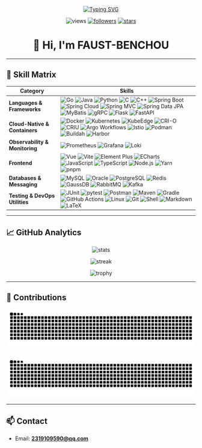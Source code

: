 <!-- Typing SVG -->
<p align="center">
  <a href="https://github.com/FAUST-BENCHOU">
    <img src="https://readme-typing-svg.demolab.com?font=JetBrains+Mono&size=22&pause=1000&center=true&vCenter=true&width=850&lines=FAUST-BENCHOU;Cloud-Native+%7C+Backend+%7C+Full-Stack;Go+%7C+Java+%7C+Python+%7C+Kubernetes+%7C+KubeEdge+%7C+Prometheus+%7C+Grafana+%7C+Vue" alt="Typing SVG" />
  </a>
</p>

<!-- Badges -->
<p align="center">
  <img src="https://komarev.com/ghpvc/?username=FAUST-BENCHOU&label=Profile%20Views&style=flat" alt="views" />
  <a href="https://github.com/FAUST-BENCHOU?tab=followers"><img src="https://img.shields.io/github/followers/FAUST-BENCHOU?style=flat" alt="followers"></a>
  <a href="https://github.com/FAUST-BENCHOU"><img src="https://img.shields.io/github/stars/FAUST-BENCHOU?style=flat" alt="stars"></a>
</p>

<h1 align="center">👋 Hi, I'm FAUST-BENCHOU</h1>

---

## 🧰 Skill Matrix

| Category | Skills |
|----------|--------|
| **Languages & Frameworks** | ![Go](https://img.shields.io/badge/Go-00ADD8?style=flat&logo=go&logoColor=white) ![Java](https://img.shields.io/badge/Java-007396?style=flat&logo=openjdk&logoColor=white) ![Python](https://img.shields.io/badge/Python-3776AB?style=flat&logo=python&logoColor=white) ![C](https://img.shields.io/badge/C-00599C?style=flat&logo=c&logoColor=white) ![C++](https://img.shields.io/badge/C%2B%2B-00599C?style=flat&logo=cplusplus&logoColor=white) ![Spring Boot](https://img.shields.io/badge/SpringBoot-6DB33F?style=flat&logo=springboot&logoColor=white) ![Spring Cloud](https://img.shields.io/badge/Spring_Cloud-6DB33F?style=flat&logo=spring&logoColor=white) ![Spring MVC](https://img.shields.io/badge/Spring_MVC-6DB33F?style=flat&logo=spring&logoColor=white) ![Spring Data JPA](https://img.shields.io/badge/Spring_Data_JPA-6DB33F?style=flat&logo=spring&logoColor=white)![MyBatis](https://img.shields.io/badge/MyBatis-DC382D?style=flat) ![gRPC](https://img.shields.io/badge/gRPC-3E9AAB?style=flat&logo=grpc&logoColor=white) ![Flask](https://img.shields.io/badge/Flask-000000?style=flat&logo=flask&logoColor=white) ![FastAPI](https://img.shields.io/badge/FastAPI-009688?style=flat&logo=fastapi&logoColor=white) |
| **Cloud-Native & Containers** | ![Docker](https://img.shields.io/badge/Docker-2496ED?style=flat&logo=docker&logoColor=white) ![Kubernetes](https://img.shields.io/badge/Kubernetes-326CE5?style=flat&logo=kubernetes&logoColor=white) ![KubeEdge](https://img.shields.io/badge/KubeEdge-009688?style=flat) ![CRI-O](https://img.shields.io/badge/CRI--O-FF6F61?style=flat) ![CRIU](https://img.shields.io/badge/CRIU-FF6F61?style=flat) ![Argo Workflows](https://img.shields.io/badge/Argo_Workflows-FF6F61?style=flat) ![Istio](https://img.shields.io/badge/Istio-466BB0?style=flat&logo=istio&logoColor=white) ![Podman](https://img.shields.io/badge/Podman-892CA0?style=flat&logo=podman&logoColor=white) ![Buildah](https://img.shields.io/badge/Buildah-FD5750?style=flat) ![Harbor](https://img.shields.io/badge/Harbor-60B932?style=flat&logo=harbor&logoColor=white) |
| **Observability & Monitoring** | ![Prometheus](https://img.shields.io/badge/Prometheus-E6522C?style=flat&logo=prometheus&logoColor=white) ![Grafana](https://img.shields.io/badge/Grafana-F46800?style=flat&logo=grafana&logoColor=white) ![Loki](https://img.shields.io/badge/Loki-000000?style=flat&logo=grafana&logoColor=white) |
| **Frontend** | ![Vue](https://img.shields.io/badge/Vue-4FC08D?style=flat&logo=vue.js&logoColor=white) ![Vite](https://img.shields.io/badge/Vite-646CFF?style=flat&logo=vite&logoColor=white) ![Element Plus](https://img.shields.io/badge/Element_Plus-409EFF?style=flat) ![ECharts](https://img.shields.io/badge/ECharts-AA344D?style=flat&logo=apacheecharts&logoColor=white) ![JavaScript](https://img.shields.io/badge/JavaScript-F7DF1E?style=flat&logo=javascript&logoColor=black) ![TypeScript](https://img.shields.io/badge/TypeScript-3178C6?style=flat&logo=typescript&logoColor=white) ![Node.js](https://img.shields.io/badge/Node.js-339933?style=flat&logo=node.js&logoColor=white) ![Yarn](https://img.shields.io/badge/Yarn-2C8EBB?style=flat&logo=yarn&logoColor=white) ![pnpm](https://img.shields.io/badge/pnpm-F69220?style=flat&logo=pnpm&logoColor=white) |
| **Databases & Messaging** | ![MySQL](https://img.shields.io/badge/MySQL-4479A1?style=flat&logo=mysql&logoColor=white) ![Oracle](https://img.shields.io/badge/Oracle-F80000?style=flat&logo=oracle&logoColor=white) ![PostgreSQL](https://img.shields.io/badge/PostgreSQL-336791?style=flat&logo=postgresql&logoColor=white) ![Redis](https://img.shields.io/badge/Redis-DC382D?style=flat&logo=redis&logoColor=white) ![GaussDB](https://img.shields.io/badge/GaussDB-0033A0?style=flat) ![RabbitMQ](https://img.shields.io/badge/RabbitMQ-FF6600?style=flat&logo=rabbitmq&logoColor=white) ![Kafka](https://img.shields.io/badge/Kafka-231F20?style=flat&logo=apachekafka&logoColor=white) |
| **Testing & DevOps Utilities** | ![JUnit](https://img.shields.io/badge/JUnit-25A162?style=flat&logo=junit5&logoColor=white) ![pytest](https://img.shields.io/badge/pytest-0A9EDC?style=flat&logo=pytest&logoColor=white) ![Postman](https://img.shields.io/badge/Postman-FF6C37?style=flat&logo=postman&logoColor=white) ![Maven](https://img.shields.io/badge/Maven-C71A36?style=flat&logo=apachemaven&logoColor=white) ![Gradle](https://img.shields.io/badge/Gradle-02303A?style=flat&logo=gradle&logoColor=white) ![GitHub Actions](https://img.shields.io/badge/GitHub_Actions-2088FF?style=flat&logo=githubactions&logoColor=white) ![Linux](https://img.shields.io/badge/Linux-FCC624?style=flat&logo=linux&logoColor=black) ![Git](https://img.shields.io/badge/Git-F05032?style=flat&logo=git&logoColor=white) ![Shell](https://img.shields.io/badge/Shell_Script-121011?style=flat&logo=gnu-bash&logoColor=white) ![Markdown](https://img.shields.io/badge/Markdown-000000?style=flat&logo=markdown&logoColor=white) ![LaTeX](https://img.shields.io/badge/LaTeX-008080?style=flat&logo=latex&logoColor=white) |

---

## 📈 GitHub Analytics

<p align="center">
  <img src="https://github-readme-stats.vercel.app/api?username=FAUST-BENCHOU&show_icons=true&rank_icon=github&theme=tokyonight" alt="stats" />
</p>

<p align="center">
  <img src="https://github-readme-streak-stats.herokuapp.com/?user=FAUST-BENCHOU&theme=tokyonight" alt="streak" />
</p>

<p align="center">
  <img src="https://github-profile-trophy.vercel.app/?username=FAUST-BENCHOU&theme=onedark&no-frame=true&row=1&column=6" alt="trophy" />
</p>

---

## 🐍 Contributions

<!-- Light mode -->
![GitHub Snake Light](https://raw.githubusercontent.com/FAUST-BENCHOU/FAUST-BENCHOU/output/github-contribution-grid-snake.svg#gh-light-mode-only)

<!-- Dark mode -->
![GitHub Snake Dark](https://raw.githubusercontent.com/FAUST-BENCHOU/FAUST-BENCHOU/output/github-contribution-grid-snake-dark.svg#gh-dark-mode-only)

---

## 📫 Contact

- Email: **2319109590@qq.com**
